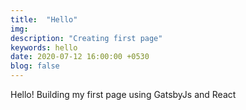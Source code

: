 ```yaml
---
title:  "Hello️"
img: 
description: "Creating first page"
keywords: hello
date: 2020-07-12 16:00:00 +0530
blog: false
---
```


Hello! Building my first page using GatsbyJs and React 